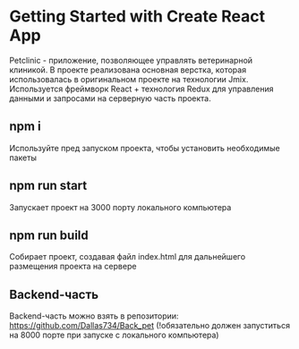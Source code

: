 # Getting Started with Create React App

Petclinic - приложение, позволяющее управлять ветеринарной клиникой. В проекте реализована основная верстка, которая использовалась в оригинальном проекте на технологии Jmix. Используется фреймворк React + технология Redux для управления данными и запросами на серверную часть проекта.

## npm i

Используйте пред запуском проекта, чтобы установить необходимые пакеты

## npm run start

Запускает проект на 3000 порту локального компьютера

## npm run build 

Собирает проект, создавая файл index.html для дальнейшего размещения проекта на сервере

## Backend-часть

Backend-часть можно взять в репозитории: https://github.com/Dallas734/Back_pet (!обязательно должен запуститься на 8000 порте при запуске с локального компьютера)